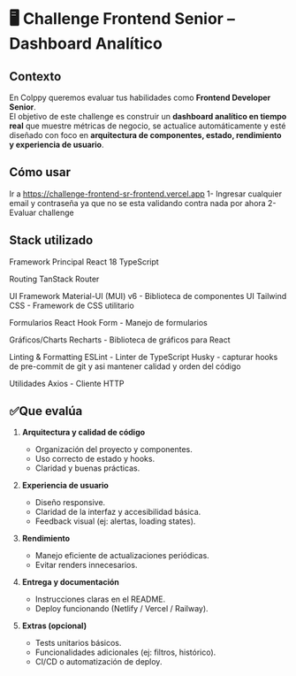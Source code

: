# 🖥️ Challenge Frontend Senior – Dashboard Analítico

## Contexto

En Colppy queremos evaluar tus habilidades como **Frontend Developer Senior**.  
El objetivo de este challenge es construir un **dashboard analítico en tiempo real** que muestre métricas de negocio, se actualice automáticamente y esté diseñado con foco en **arquitectura de componentes, estado, rendimiento y experiencia de usuario**.

## Cómo usar 
Ir a https://challenge-frontend-sr-frontend.vercel.app
1- Ingresar cualquier email y contraseña ya que no se esta validando contra nada por ahora
2- Evaluar challenge

## Stack utilizado

Framework Principal
React 18
TypeScript

Routing
TanStack Router

UI Framework
Material-UI (MUI) v6 - Biblioteca de componentes UI
Tailwind CSS - Framework de CSS utilitario

Formularios
React Hook Form - Manejo de formularios

Gráficos/Charts
Recharts - Biblioteca de gráficos para React

Linting & Formatting
ESLint - Linter de TypeScript
Husky - capturar hooks de pre-commit de git y asi mantener calidad y orden del código

Utilidades
Axios - Cliente HTTP

## ✅Que evalúa

1. **Arquitectura y calidad de código**
   - Organización del proyecto y componentes.
   - Uso correcto de estado y hooks.
   - Claridad y buenas prácticas.

2. **Experiencia de usuario**
   - Diseño responsive.
   - Claridad de la interfaz y accesibilidad básica.
   - Feedback visual (ej: alertas, loading states).

3. **Rendimiento**
   - Manejo eficiente de actualizaciones periódicas.
   - Evitar renders innecesarios.

4. **Entrega y documentación**
   - Instrucciones claras en el README.
   - Deploy funcionando (Netlify / Vercel / Railway).

5. **Extras (opcional)**
   - Tests unitarios básicos.
   - Funcionalidades adicionales (ej: filtros, histórico).
   - CI/CD o automatización de deploy.

